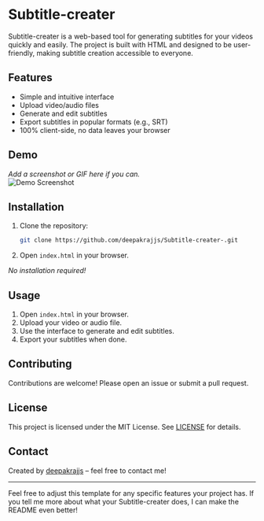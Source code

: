 # Subtitle-creater

Subtitle-creater is a web-based tool for generating subtitles for your videos quickly and easily. The project is built with HTML and designed to be user-friendly, making subtitle creation accessible to everyone.

## Features

- Simple and intuitive interface
- Upload video/audio files
- Generate and edit subtitles
- Export subtitles in popular formats (e.g., SRT)
- 100% client-side, no data leaves your browser

## Demo

_Add a screenshot or GIF here if you can._  
![Demo Screenshot](link-to-screenshot.png)

## Installation

1. Clone the repository:
   ```bash
   git clone https://github.com/deepakrajjs/Subtitle-creater-.git
   ```
2. Open `index.html` in your browser.

_No installation required!_

## Usage

1. Open `index.html` in your browser.
2. Upload your video or audio file.
3. Use the interface to generate and edit subtitles.
4. Export your subtitles when done.

## Contributing

Contributions are welcome! Please open an issue or submit a pull request.

## License

This project is licensed under the MIT License. See [LICENSE](LICENSE) for details.

## Contact

Created by [deepakrajjs](https://github.com/deepakrajjs) – feel free to contact me!

---

Feel free to adjust this template for any specific features your project has. If you tell me more about what your Subtitle-creater does, I can make the README even better!
